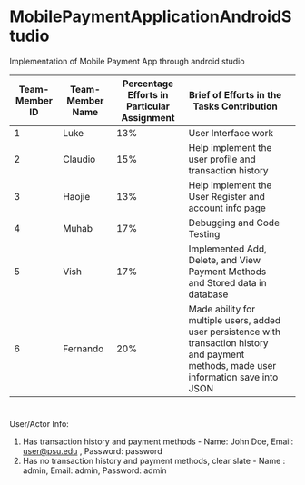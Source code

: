 # MobilePaymentApplicationAndroidStudio
Implementation of Mobile Payment App through android studio

                                                 
| Team-Member ID | Team-Member Name | Percentage Efforts in Particular Assignment | Brief of Efforts in the Tasks Contribution                                                                                                 |   |
|----------------|------------------|---------------------------------------------|--------------------------------------------------------------------------------------------------------------------------------------------|---|
| 1              | Luke             | 13%                                         | User Interface work                              
| 2              | Claudio          | 15%                                         | Help implement the user profile and transaction history                                           
| 3              | Haojie           | 13%                                         | Help implement the User Register and account info page                                                   
| 4              | Muhab            | 17%                                         | Debugging and Code Testing                                             
| 5              | Vish             | 17%                                         | Implemented Add, Delete, and View Payment Methods and Stored data in database                                                
| 6              | Fernando         | 20%                                         | Made ability for multiple users, added user persistence with transaction history and payment methods, made user information save into JSON | 

#
User/Actor Info:
1. Has transaction history and payment methods - Name: John Doe, Email: user@psu.edu , Password: password
2. Has no transaction history and payment methods, clear slate - Name : admin, Email: admin, Password: admin

